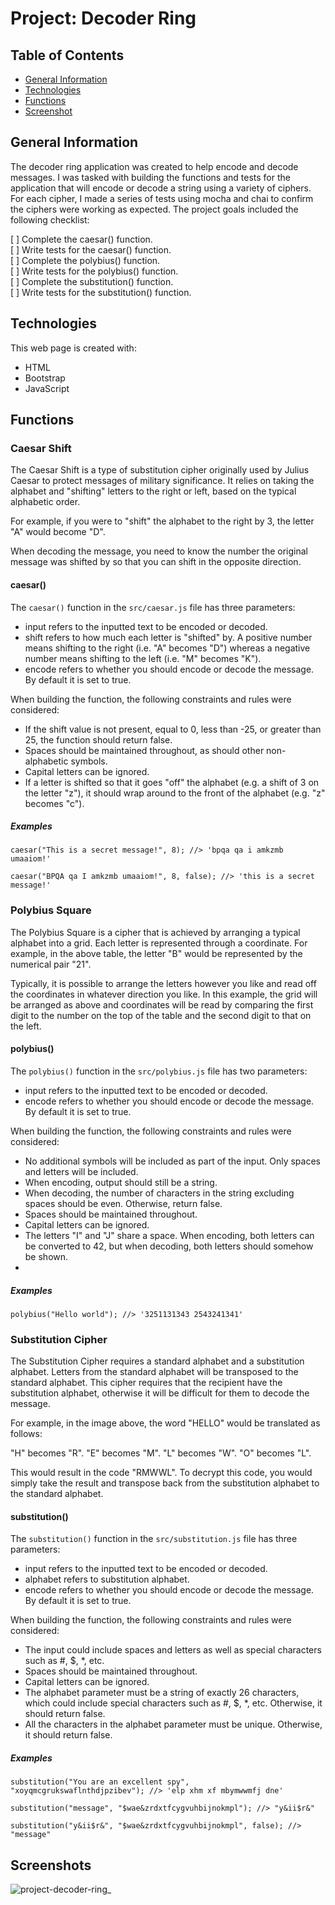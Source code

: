 # Project: Decoder Ring

## Table of Contents
* [General Information](#general-information)
* [Technologies](#technologies)
* [Functions](#functions)
* [Screenshot](#screenshot)

## General Information
The decoder ring application was created to help encode and decode messages. I was tasked with building the functions and tests for the application that will encode or decode a string using a variety of ciphers.  For each cipher, I made a series of tests using mocha and chai to confirm the ciphers were working as expected. The project goals included the following checklist:  

[ ] Complete the caesar() function.  
[ ] Write tests for the caesar() function.  
[ ] Complete the polybius() function.  
[ ] Write tests for the polybius() function.  
[ ] Complete the substitution() function.  
[ ] Write tests for the substitution() function.  

## Technologies
This web page is created with:
* HTML
* Bootstrap
* JavaScript

## Functions

### Caesar Shift

The Caesar Shift is a type of substitution cipher originally used by Julius Caesar to protect messages of military significance. It relies on taking the alphabet and "shifting" letters to the right or left, based on the typical alphabetic order.

For example, if you were to "shift" the alphabet to the right by 3, the letter "A" would become "D".

When decoding the message, you need to know the number the original message was shifted by so that you can shift in the opposite direction.

#### caesar()

The `caesar()` function in the `src/caesar.js` file has three parameters:

* input refers to the inputted text to be encoded or decoded.
* shift refers to how much each letter is "shifted" by. A positive number means shifting to the right (i.e. "A" becomes "D") whereas a negative number means shifting to the left (i.e. "M" becomes "K").
* encode refers to whether you should encode or decode the message. By default it is set to true.

When building the function, the following constraints and rules were considered:

* If the shift value is not present, equal to 0, less than -25, or greater than 25, the function should return false.
* Spaces should be maintained throughout, as should other non-alphabetic symbols.
* Capital letters can be ignored.
* If a letter is shifted so that it goes "off" the alphabet (e.g. a shift of 3 on the letter "z"), it should wrap around to the front of the alphabet (e.g. "z" becomes "c").

##### Examples

`caesar("This is a secret message!", 8); //> 'bpqa qa i amkzmb umaaiom!'`

`caesar("BPQA qa I amkzmb umaaiom!", 8, false); //> 'this is a secret message!'`

### Polybius Square

The Polybius Square is a cipher that is achieved by arranging a typical alphabet into a grid. Each letter is represented through a coordinate. For example, in the above table, the letter "B" would be represented by the numerical pair "21".

Typically, it is possible to arrange the letters however you like and read off the coordinates in whatever direction you like. In this example, the grid will be arranged as above and coordinates will be read by comparing the first digit to the number on the top of the table and the second digit to that on the left.

#### polybius()
The `polybius()` function in the `src/polybius.js` file has two parameters:

* input refers to the inputted text to be encoded or decoded.
* encode refers to whether you should encode or decode the message. By default it is set to true.

When building the function, the following constraints and rules were considered:

* No additional symbols will be included as part of the input. Only spaces and letters will be included.
* When encoding, output should still be a string.
* When decoding, the number of characters in the string excluding spaces should be even. Otherwise, return false.
* Spaces should be maintained throughout.
* Capital letters can be ignored.
* The letters "I" and "J" share a space. When encoding, both letters can be converted to 42, but when decoding, both letters should somehow be shown.
* 
##### Examples

`polybius("Hello world"); //> '3251131343 2543241341'`

### Substitution Cipher

The Substitution Cipher requires a standard alphabet and a substitution alphabet. Letters from the standard alphabet will be transposed to the standard alphabet. This cipher requires that the recipient have the substitution alphabet, otherwise it will be difficult for them to decode the message.

For example, in the image above, the word "HELLO" would be translated as follows:

"H" becomes "R".
"E" becomes "M".
"L" becomes "W".
"O" becomes "L".

This would result in the code "RMWWL". To decrypt this code, you would simply take the result and transpose back from the substitution alphabet to the standard alphabet.

#### substitution()

The `substitution()` function in the `src/substitution.js` file has three parameters:

* input refers to the inputted text to be encoded or decoded.
* alphabet refers to substitution alphabet.
* encode refers to whether you should encode or decode the message. By default it is set to true.

When building the function, the following constraints and rules were considered:

* The input could include spaces and letters as well as special characters such as #, $, *, etc.
* Spaces should be maintained throughout.
* Capital letters can be ignored.
* The alphabet parameter must be a string of exactly 26 characters, which could include special characters such as #, $, *, etc. Otherwise, it should return false.
* All the characters in the alphabet parameter must be unique. Otherwise, it should return false.

##### Examples

`substitution("You are an excellent spy", "xoyqmcgrukswaflnthdjpzibev"); //> 'elp xhm xf mbymwwmfj dne'`

`substitution("message", "$wae&zrdxtfcygvuhbijnokmpl"); //> "y&ii$r&"`

`substitution("y&ii$r&", "$wae&zrdxtfcygvuhbijnokmpl", false); //> "message"`

## Screenshots
![project-decoder-ring_](https://user-images.githubusercontent.com/68755319/131982221-7a445a02-3ee2-4521-a6fa-09778eacedbb.png)
